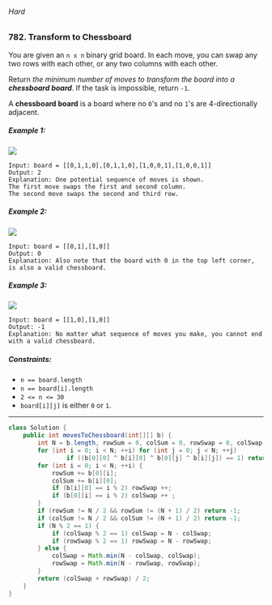 ###### Hard

### 782. Transform to Chessboard

You are given an `n x n` binary grid board. In each move, you can swap any two rows with each other, or any two columns with each other.

Return _the minimum number of moves to transform the board into a **chessboard board**_. If the task is impossible, return `-1`.

A **chessboard board** is a board where no `0`'s and no `1`'s are 4-directionally adjacent.

 

##### Example 1:
![](https://assets.leetcode.com/uploads/2021/06/29/chessboard1-grid.jpg)
```
Input: board = [[0,1,1,0],[0,1,1,0],[1,0,0,1],[1,0,0,1]]
Output: 2
Explanation: One potential sequence of moves is shown.
The first move swaps the first and second column.
The second move swaps the second and third row.
```
##### Example 2:
![](https://assets.leetcode.com/uploads/2021/06/29/chessboard2-grid.jpg)
```
Input: board = [[0,1],[1,0]]
Output: 0
Explanation: Also note that the board with 0 in the top left corner, is also a valid chessboard.
```
##### Example 3:
![](https://assets.leetcode.com/uploads/2021/06/29/chessboard3-grid.jpg)
```
Input: board = [[1,0],[1,0]]
Output: -1
Explanation: No matter what sequence of moves you make, you cannot end with a valid chessboard.
``` 

##### Constraints:

- `n == board.length`
- `n == board[i].length`
- `2 <= n <= 30`
- `board[i][j]` is either `0` or `1`.

***

```java
class Solution {
    public int movesToChessboard(int[][] b) {
        int N = b.length, rowSum = 0, colSum = 0, rowSwap = 0, colSwap = 0;
        for (int i = 0; i < N; ++i) for (int j = 0; j < N; ++j)
                if ((b[0][0] ^ b[i][0] ^ b[0][j] ^ b[i][j]) == 1) return -1;
        for (int i = 0; i < N; ++i) {
            rowSum += b[0][i];
            colSum += b[i][0];
            if (b[i][0] == i % 2) rowSwap ++;
            if (b[0][i] == i % 2) colSwap ++ ;
        }
        if (rowSum != N / 2 && rowSum != (N + 1) / 2) return -1;
        if (colSum != N / 2 && colSum != (N + 1) / 2) return -1;
        if (N % 2 == 1) {
            if (colSwap % 2 == 1) colSwap = N - colSwap;
            if (rowSwap % 2 == 1) rowSwap = N - rowSwap;
        } else {
            colSwap = Math.min(N - colSwap, colSwap);
            rowSwap = Math.min(N - rowSwap, rowSwap);
        }
        return (colSwap + rowSwap) / 2;
    }
}
```
